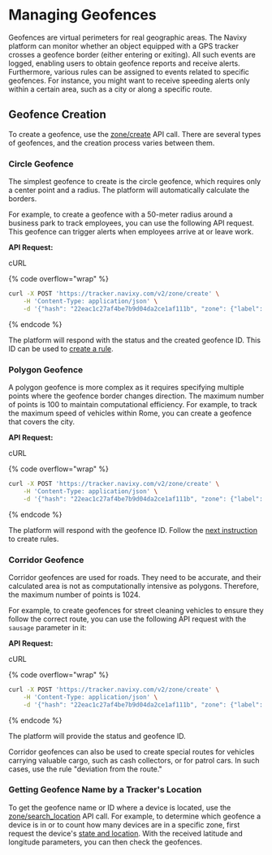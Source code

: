 # Managing Geofences

Geofences are virtual perimeters for real geographic areas. The Navixy platform can monitor whether an object equipped with a GPS tracker crosses a geofence border (either entering or exiting). All such events are logged, enabling users to obtain geofence reports and receive alerts. Furthermore, various rules can be assigned to events related to specific geofences. For instance, you might want to receive speeding alerts only within a certain area, such as a city or along a specific route.

## Geofence Creation

To create a geofence, use the [zone/create](../../resources/tracking/zone/#create) API call. There are several types of geofences, and the creation process varies between them.

### Circle Geofence

The simplest geofence to create is the circle geofence, which requires only a center point and a radius. The platform will automatically calculate the borders.

For example, to create a geofence with a 50-meter radius around a business park to track employees, you can use the following API request. This geofence can trigger alerts when employees arrive at or leave work.

**API Request:**

cURL

{% code overflow="wrap" %}
```sh
curl -X POST 'https://tracker.navixy.com/v2/zone/create' \
    -H 'Content-Type: application/json' \
    -d '{"hash": "22eac1c27af4be7b9d04da2ce1af111b", "zone": {"label": "Circle Geofence", "type": "circle", "center": {"lat": 61.49504550221769, "lng": 23.775476217269897}, "radius": 50, "tags": [179227], "color": "03A9F4", "address":"Address"}}'
```
{% endcode %}

The platform will respond with the status and the created geofence ID. This ID can be used to [create a rule](../rules-notifications/use-rules.md).

### Polygon Geofence

A polygon geofence is more complex as it requires specifying multiple points where the geofence border changes direction. The maximum number of points is 100 to maintain computational efficiency. For example, to track the maximum speed of vehicles within Rome, you can create a geofence that covers the city.

**API Request:**

cURL

{% code overflow="wrap" %}
```sh
curl -X POST 'https://tracker.navixy.com/v2/zone/create' \
    -H 'Content-Type: application/json' \
    -d '{"hash": "22eac1c27af4be7b9d04da2ce1af111b", "zone": {"label": "Speed Limit in Rome", "type": "polygon", "color": "27A9E3", "address": "Address"}, "points": [{"lat": 41.80970819375622, "lng": 12.576599121093752, "node": true}, {"lat": 41.79128073728445, "lng": 12.522354125976564, "node": true}, {"lat": 41.80970819375622, "lng": 12.38983154296875, "node": true}, {"lat": 41.86649282301996, "lng": 12.369232177734375, "node": true}, {"lat": 41.90943147946872, "lng": 12.38090515136719, "node": true}, {"lat": 41.956426414614235, "lng": 12.379531860351562, "node": true}, {"lat": 41.98501507352485, "lng": 12.435150146484375, "node": true}, {"lat": 41.98807738309159, "lng": 12.50724792480469, "node": true}, {"lat": 41.97531678812783, "lng": 12.54913330078125, "node": true}, {"lat": 41.95795827518022, "lng": 12.580718994140627, "node": true}, {"lat": 41.92322706102551, "lng": 12.61161804199219, "node": true}, {"lat": 41.902277040963696, "lng": 12.619171142578127, "node": true}, {"lat": 41.86904950322354, "lng": 12.607498168945312, "node": true}]}'
```
{% endcode %}

The platform will respond with the geofence ID. Follow the [next instruction](../rules-notifications/use-rules.md) to create rules.

### Corridor Geofence

Corridor geofences are used for roads. They need to be accurate, and their calculated area is not as computationally intensive as polygons. Therefore, the maximum number of points is 1024.

For example, to create geofences for street cleaning vehicles to ensure they follow the correct route, you can use the following API request with the `sausage` parameter in it:

**API Request:**

cURL

{% code overflow="wrap" %}
```sh
curl -X POST 'https://tracker.navixy.com/v2/zone/create' \
    -H 'Content-Type: application/json' \
    -d '{"hash": "22eac1c27af4be7b9d04da2ce1af111b", "zone": {"label": "Clean Street 1", "type": "sausage", "radius": 20, "color": "27A9E3", "address": "Address"}, "points": [{"lat":21.5337018035,"lng":-104.8700889945,"node":true},{"lat":21.5336107362,"lng":-104.8691622913,"node":true},{"lat":21.5336444186,"lng":-104.8674470186,"node":true},{"lat":21.5336494086,"lng":-104.8656499386,"node":true},{"lat":21.5341084873,"lng":-104.8656606674,"node":true},{"lat":21.5341434171,"lng":-104.8661112785,"node":true},{"lat":21.534742213,"lng":-104.8656713963,"node":true},{"lat":21.5350266402,"lng":-104.8659932613,"node":true},{"lat":21.5336593886,"lng":-104.8669320345,"node":true},{"lat":21.5336469136,"lng":-104.8691529036,"node":true},{"lat":21.5337367335,"lng":-104.8700594902,"node":true},{"lat":21.5338427707,"lng":-104.8705852032,"node":true},{"lat":21.5341184672,"lng":-104.8718833923,"node":true},{"lat":21.5344577853,"lng":-104.873329103,"node":true},{"lat":21.5346199591,"lng":-104.8735275865,"node":true},{"lat":21.532277154,"lng":-104.8760032654,"node":true},{"lat":21.5312941127,"lng":-104.8770868778,"node":true},{"lat":21.5301214405,"lng":-104.8784118891,"node":true},{"lat":21.5291383846,"lng":-104.8793131113,"node":true},{"lat":21.5287790935,"lng":-104.8795759678,"node":true},{"lat":21.5284647131,"lng":-104.8797154427,"node":true},{"lat":21.5280804693,"lng":-104.8797905445,"node":true},{"lat":21.5276413324,"lng":-104.879822731,"node":true},{"lat":21.5273668712,"lng":-104.8799729347,"node":true}]}'
```
{% endcode %}

The platform will provide the status and geofence ID.

Corridor geofences can also be used to create special routes for vehicles carrying valuable cargo, such as cash collectors, or for patrol cars. In such cases, use the rule "deviation from the route."

### Getting Geofence Name by a Tracker's Location

To get the geofence name or ID where a device is located, use the [zone/search\_location](../../resources/tracking/zone/#search_location) API call. For example, to determine which geofence a device is in or to count how many devices are in a specific zone, first request the device's [state and location](../../resources/tracking/tracker/#get_state). With the received latitude and longitude parameters, you can then check the geofences.
